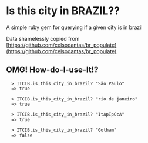 # Is this city in BRAZIL??

A simple ruby gem for querying if a given city is in brazil

Data shamelessly copied from [https://github.com/celsodantas/br_populate](https://github.com/celsodantas/br_populate)

## OMG! How-do-I-use-It!?

```
  > ITCIB.is_this_city_in_brazil? "São Paulo"
  => true

  > ITCIB.is_this_city_in_brazil? "rio de janeiro"
  => true

  > ITCIB.is_this_city_in_brazil? "ItApIpOcA"
  => true

  > ITCIB.is_this_city_in_brazil? "Gotham"
  => false
```
